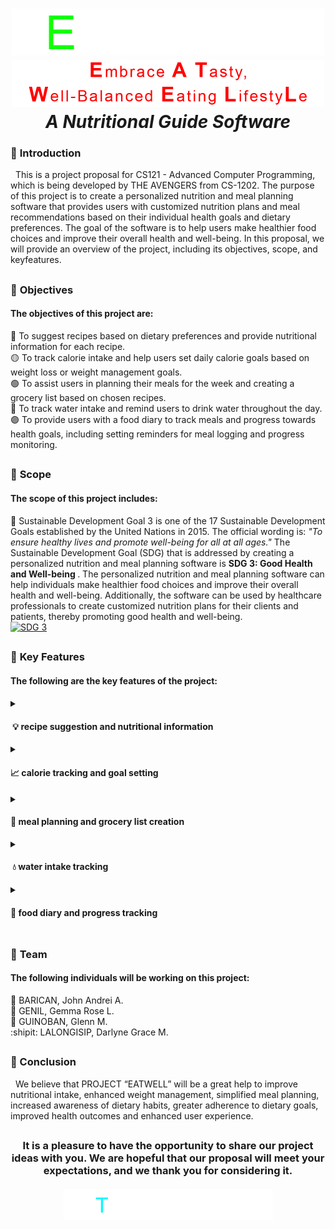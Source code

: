 <h1 align="center">
<img src="EATWELL.gif" width="500" height="75"><br>
<img src="EATWELL.png" width="500" height="75"><br>
  <i>A Nutritional Guide Software </i></h1>

### 📄 **Introduction** 
  This is a project proposal for CS121 - Advanced Computer Programming, which is being developed by THE AVENGERS from CS-1202. The purpose of this project is to create a personalized nutrition and meal planning software that provides users with customized nutrition plans and meal recommendations based on their individual health goals and dietary preferences. The goal of the software is to help users make healthier food choices and improve their overall health and well-being. In this proposal, we will provide an overview of the project, including its objectives, scope, and keyfeatures.
##
### 🔗 **Objectives**
<h4>The objectives of this project are:</h4>

🔴 To suggest recipes based on dietary preferences and provide nutritional information for each recipe.  
🟡 To track calorie intake and help users set daily calorie goals based on weight loss or weight management goals.  
🟢 To assist users in planning their meals for the week and creating a grocery list based on chosen recipes.  
🔵 To track water intake and remind users to drink water throughout the day.  
🟣 To provide users with a food diary to track meals and progress towards health goals, including setting reminders for meal logging and progress monitoring.
##
### 🔎 **Scope** 
<h4>The scope of this project includes:</h4>

📌 Sustainable Development Goal 3 is one of the 17 Sustainable Development Goals established by the United Nations in 2015. The official wording is: <i> "To ensure healthy lives and promote well-being for all at all ages." </i> The Sustainable Development Goal (SDG) that is addressed by creating a personalized nutrition and meal planning software is <b> SDG 3: Good Health and Well-being </b>. The personalized nutrition and meal planning software can help individuals make healthier food choices and improve their overall health and well-being. Additionally, the software can be used by healthcare professionals to create customized nutrition plans for their clients and patients, thereby promoting good health and well-being. <br>
[![SDG 3](https://img.shields.io/badge/Goal%203-Sustainable%20Development%20Goal-green)](https://sdgs.un.org/goals/goal3)
##
### 🔑 **Key Features**
<h4>The following are the key features of the project:<h4>
<details>
  <summary><h4> 💡 recipe suggestion and nutritional information </h4></summary>
        ◻ The software can suggest recipes based on the user's dietary preferences and provide nutritional information for each recipe.
</details>
<details>
  <summary><h4>📈 calorie tracking and goal setting </h4></summary>
  ◻ The software can track the user's calorie intake and help them set daily calorie goals based on their weight loss or weight management goals.
</details>
<details>
  <summary><h4>📝 meal planning and grocery list creation </h4></summary>
  ◻ The software can help users plan their meals for the week and create a grocery list based on the recipes they choose.
</details>
<details>
  <summary><h4> 💧 water intake tracking </h4></summary>
  ◻ The software can track the user's water intake and remind them to drink water throughout the day.
</details>
<details>
  <summary><h4>📖 food diary and progress tracking </h4></summary>
  ◻ The software can provide users with a food diary to track their meals and progress towards their health goals. Users can also set reminders to log their meals and monitor their progress.
</details>

##
### 👥 **Team**
<h4>The following individuals will be working on this project:</h4> 

🐔 BARICAN, John Andrei A.  
🐻 GENIL, Gemma Rose L.  
🐷 GUINOBAN, Glenn M.  
:shipit: LALONGISIP, Darlyne Grace M.
##
### 💬 Conclusion
  We believe that PROJECT “EATWELL” will be a great help to improve nutritional intake, enhanced weight management, simplified meal planning, increased awareness of dietary habits,  greater adherence to dietary goals, improved health outcomes and enhanced user experience. 
##
<h3 align="center">
It is a pleasure to have the opportunity to share our project ideas with you. We are hopeful that our proposal will meet your expectations, and we thank you for considering it.
  <br><br>
<img src="THANK YOU!.gif" width="334" height="50"><br>
</h3>
